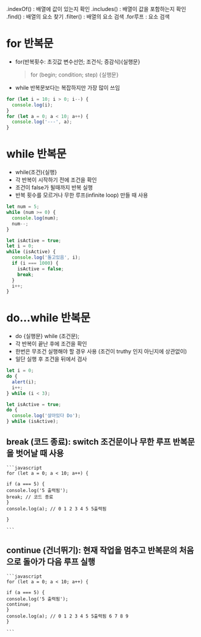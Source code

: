 .indexOf() : 배열에 값이 있는지 확인
.includes() : 배열이 값을 포함하는지 확인
.find() : 배열의 요소 찾기
.filter() : 배열의 요소 검색
.for루프 : 요소 검색

# for 반복문

- for(반복횟수: 초깃값 변수선언; 조건식; 증감식){실행문}
  > for (begin; condition; step) {실행문}
- while 반복문보다는 복잡하지만 가장 많이 쓰임

```javascript
for (let i = 10; i > 0; i--) {
  console.log(i);
}
for (let a = 0; a < 10; a++) {
  console.log('---', a);
}
```

# while 반복문

- while(조건){실행}
- 각 반복이 시작하기 전에 조건을 확인
- 조건이 false가 될때까지 반복 실행
- 반복 횟수를 모르거나 무한 루프(infinite loop) 만들 때 사용

```javascript
let num = 5;
while (num >= 0) {
  console.log(num);
  num--;
}

let isActive = true;
let i = 0;
while (isActive) {
  console.log('돌고있음', i);
  if (i === 1000) {
    isActive = false;
    break;
  }
  i++;
}
```

# do…while 반복문

- do {실행문} while (조건문);
- 각 반복이 끝난 후에 조건을 확인
- 한번은 무조건 실행해야 할 경우 사용 (조건이 truthy 인지 아닌지에 상관없이)
- 일단 실행 후 조건을 뒤에서 검사

```javascript
let i = 0;
do {
  alert(i);
  i++;
} while (i < 3);

let isActive = true;
do {
  console.log('살아있다 Do');
} while (isActive);
```

## break (코드 종료): switch 조건문이나 무한 루프 반복문을 벗어날 때 사용

    ```javascript
    for (let a = 0; a < 10; a++) {

    if (a === 5) {
    console.log('5 출력됨');
    break; // 코드 종료
    }
    console.log(a); // 0 1 2 3 4 5 5출력됨

    }

    ```

## continue (건너뛰기): 현재 작업을 멈추고 반복문의 처음으로 돌아가 다음 루프 실행

    ```javascript
    for (let a = 0; a < 10; a++) {

    if (a === 5) {
    console.log('5 출력됨');
    continue;
    }
    console.log(a); // 0 1 2 3 4 5 5출력됨 6 7 8 9
    }

    ```
